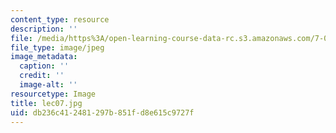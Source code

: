 ```yaml
---
content_type: resource
description: ''
file: /media/https%3A/open-learning-course-data-rc.s3.amazonaws.com/7-012-introduction-to-biology-fall-2004/db236c412481297b851fd8e615c9727f_lec07.jpg
file_type: image/jpeg
image_metadata:
  caption: ''
  credit: ''
  image-alt: ''
resourcetype: Image
title: lec07.jpg
uid: db236c41-2481-297b-851f-d8e615c9727f
---
```

